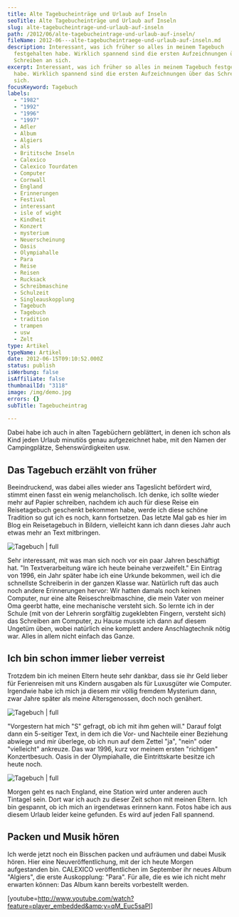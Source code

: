 ```yaml
---
title: Alte Tagebucheinträge und Urlaub auf Inseln
seoTitle: Alte Tagebucheinträge und Urlaub auf Inseln
slug: alte-tagebucheintrage-und-urlaub-auf-inseln
path: /2012/06/alte-tagebucheintrage-und-urlaub-auf-inseln/
fileName: 2012-06---alte-tagebucheintraege-und-urlaub-auf-inseln.md
description: Interessant, was ich früher so alles in meinem Tagebuch
  festgehalten habe. Wirklich spannend sind die ersten Aufzeichnungen über das
  Schreiben an sich.
excerpt: Interessant, was ich früher so alles in meinem Tagebuch festgehalten
  habe. Wirklich spannend sind die ersten Aufzeichnungen über das Schreiben an
  sich.
focusKeyword: Tagebuch
labels:
  - "1982"
  - "1992"
  - "1996"
  - "1997"
  - Adler
  - Album
  - Algiers
  - als
  - Brititsche Inseln
  - Calexico
  - Calexico Tourdaten
  - Computer
  - Cornwall
  - England
  - Erinnerungen
  - Festival
  - interessant
  - isle of wight
  - Kindheit
  - Konzert
  - mysterium
  - Neuerscheinung
  - Oasis
  - Olympiahalle
  - Para
  - Reise
  - Reisen
  - Rucksack
  - Schreibmaschine
  - Schulzeit
  - Singleauskopplung
  - Tagebuch
  - Tagebuch
  - tradition
  - trampen
  - usw
  - Zelt
type: Artikel
typeName: Artikel
date: 2012-06-15T09:10:52.000Z
status: publish
isWerbung: false
isAffiliate: false
thumbnailId: "3118"
image: /img/demo.jpg
errors: {}
subTitle: Tagebucheintrag
  
---
```


Dabei habe ich auch in alten Tagebüchern geblättert, in denen ich schon als Kind
jeden Urlaub minutiös genau aufgezeichnet habe, mit den Namen der Campingplätze,
Sehenswürdigkeiten usw.

## Das Tagebuch erzählt von früher

Beeindruckend, was dabei alles wieder ans Tageslicht befördert wird, stimmt
einen fasst ein wenig melancholisch. Ich denke, ich sollte wieder mehr auf
Papier schreiben, nachdem ich auch für diese Reise ein Reisetagebuch geschenkt
bekommen habe, werde ich diese schöne Tradition so gut ich es noch, kann
fortsetzen. Das letzte Mal gab es hier im Blog ein Reisetagebuch in Bildern,
vielleicht kann ich dann dieses Jahr auch etwas mehr an Text mitbringen.

![Tagebuch | full](http://cardamonchai.com/wp-content/uploads/2012/06/img_9291.jpg '"Der Schmetterling" cardamonchai 1992')

Sehr interessant, mit was man sich noch vor ein paar Jahren beschäftigt hat. "In
Textverarbeitung wäre ich heute beinahe verzweifelt." Ein Eintrag von 1996, ein
Jahr später habe ich eine Urkunde bekommen, weil ich die schnellste Schreiberin
in der ganzen Klasse war. Natürlich ruft das auch noch andere Erinnerungen
hervor: Wir hatten damals noch keinen Computer, nur eine alte
Reiseschreibmaschine, die mein Vater von meiner Oma geerbt hatte, eine
mechanische versteht sich. So lernte ich in der Schule (mit von der Lehrerin
sorgfältig zugeklebten Fingern, versteht sich) das Schreiben am Computer, zu
Hause musste ich dann auf diesem Ungetüm üben, wobei natürlich eine komplett
andere Anschlagtechnik nötig war. Alles in allem nicht einfach das Ganze.

## Ich bin schon immer lieber verreist

Trotzdem bin ich meinen Eltern heute sehr dankbar, dass sie ihr Geld lieber für
Ferienreisen mit uns Kindern ausgaben als für Luxusgüter wie Computer. Irgendwie
habe ich mich ja diesem mir völlig fremdem Mysterium dann, zwar Jahre später als
meine Altersgenossen, doch noch genähert.

![Tagebuch | full](http://cardamonchai.files.wordpress.com/2012/06/img_9297.jpg '"Die Reiseschreibmaschine" cardamonchai 1996')

"Vorgestern hat mich "S" gefragt, ob ich mit ihm gehen will." Darauf folgt dann
ein 5-seitiger Text, in dem ich die Vor- und Nachteile einer Beziehung abwiege
und mir überlege, ob ich nun auf dem Zettel "ja", "nein" oder "vielleicht"
ankreuze. Das war 1996, kurz vor meinem ersten "richtigen" Konzertbesuch. Oasis
in der Olympiahalle, die Eintrittskarte besitze ich heute noch.

![Tagebuch | full](http://cardamonchai.com/wp-content/uploads/2012/06/img_9296.jpg '"Die Eintrittskarte" cardamonchai 1997')

Morgen geht es nach England, eine Station wird unter anderen auch Tintagel sein.
Dort war ich auch zu dieser Zeit schon mit meinen Eltern. Ich bin gespannt, ob
ich mich an irgendetwas erinnern kann. Fotos habe ich aus diesem Urlaub leider
keine gefunden. Es wird auf jeden Fall spannend.

## Packen und Musik hören

Ich werde jetzt noch ein Bisschen packen und aufräumen und dabei Musik hören.
Hier eine Neuveröffentlichung, mit der ich heute Morgen aufgestanden bin.
CALEXICO veröffentlichen im September ihr neues Album "Algiers", die erste
Auskopplung: "Para". Für alle, die es wie ich nicht mehr erwarten können: Das
Album kann bereits vorbestellt werden.

[youtube=http://www.youtube.com/watch?feature=player_embedded&amp;v=qM_Euc5saPI]

  